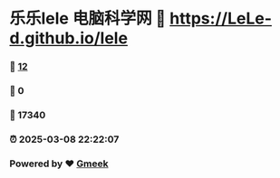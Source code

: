 # 乐乐lele 电脑科学网 :link: https://LeLe-d.github.io/lele 
### :page_facing_up: [12](https://LeLe-d.github.io/lele/tag.html) 
### :speech_balloon: 0 
### :hibiscus: 17340 
### :alarm_clock: 2025-03-08 22:22:07 
### Powered by :heart: [Gmeek](https://github.com/Meekdai/Gmeek)
